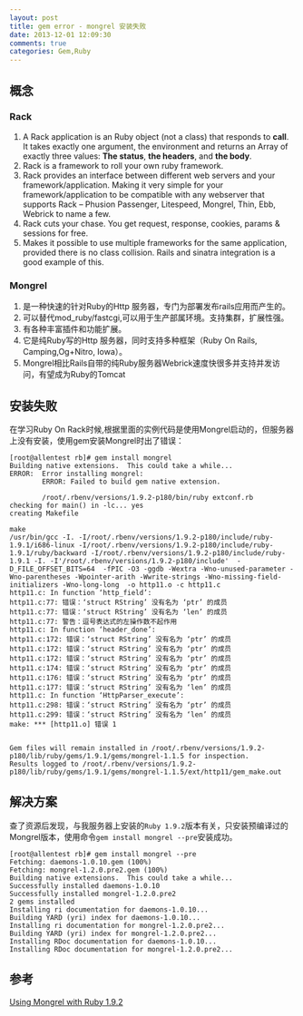 ```yaml
---
layout: post
title: gem error - mongrel 安装失败
date: 2013-12-01 12:09:30
comments: true
categories: Gem,Ruby
---
```


## 概念

### Rack

1. A Rack application is an Ruby object (not a class) that responds to **call**. It takes exactly one argument, the environment and returns an Array of exactly three values: **The status**, **the headers**, and **the body**. 
2. Rack is a framework to roll your own ruby framework.
3. Rack provides an interface between different web servers and your framework/application. Making it very simple for your framework/application to be compatible with any webserver that supports Rack – Phusion Passenger, Litespeed, Mongrel, Thin, Ebb, Webrick to name a few.
4. Rack cuts your chase. You get request, response, cookies, params & sessions for free.
5. Makes it possible to use multiple frameworks for the same application, provided there is no class collision. Rails and sinatra integration is a good example of this.

### Mongrel

1. 是一种快速的针对Ruby的Http 服务器，专门为部署发布rails应用而产生的。
2. 可以替代mod_ruby/fastcgi,可以用于生产部属环境。支持集群，扩展性强。
3. 有各种丰富插件和功能扩展。
4. 它是纯Ruby写的Http 服务器，同时支持多种框架（Ruby On Rails, Camping,Og+Nitro, Iowa）。
5. Mongrel相比Rails自带的纯Ruby服务器Webrick速度快很多并支持并发访问，有望成为Ruby的Tomcat

## 安装失败

在学习Ruby On Rack时候,根据里面的实例代码是使用Mongrel启动的，但服务器上没有安装，使用gem安装Mongrel时出了错误：

    [root@allentest rb]# gem install mongrel
    Building native extensions.  This could take a while...
    ERROR:  Error installing mongrel:
            ERROR: Failed to build gem native extension.
    
            /root/.rbenv/versions/1.9.2-p180/bin/ruby extconf.rb
    checking for main() in -lc... yes
    creating Makefile
    
    make
    /usr/bin/gcc -I. -I/root/.rbenv/versions/1.9.2-p180/include/ruby-1.9.1/i686-linux -I/root/.rbenv/versions/1.9.2-p180/include/ruby-1.9.1/ruby/backward -I/root/.rbenv/versions/1.9.2-p180/include/ruby-1.9.1 -I. -I'/root/.rbenv/versions/1.9.2-p180/include'  -D_FILE_OFFSET_BITS=64  -fPIC -O3 -ggdb -Wextra -Wno-unused-parameter -Wno-parentheses -Wpointer-arith -Wwrite-strings -Wno-missing-field-initializers -Wno-long-long  -o http11.o -c http11.c
    http11.c: In function ‘http_field’:
    http11.c:77: 错误：‘struct RString’ 没有名为 ‘ptr’ 的成员
    http11.c:77: 错误：‘struct RString’ 没有名为 ‘len’ 的成员
    http11.c:77: 警告：逗号表达式的左操作数不起作用
    http11.c: In function ‘header_done’:
    http11.c:172: 错误：‘struct RString’ 没有名为 ‘ptr’ 的成员
    http11.c:172: 错误：‘struct RString’ 没有名为 ‘ptr’ 的成员
    http11.c:172: 错误：‘struct RString’ 没有名为 ‘ptr’ 的成员
    http11.c:174: 错误：‘struct RString’ 没有名为 ‘ptr’ 的成员
    http11.c:176: 错误：‘struct RString’ 没有名为 ‘ptr’ 的成员
    http11.c:177: 错误：‘struct RString’ 没有名为 ‘len’ 的成员
    http11.c: In function ‘HttpParser_execute’:
    http11.c:298: 错误：‘struct RString’ 没有名为 ‘ptr’ 的成员
    http11.c:299: 错误：‘struct RString’ 没有名为 ‘len’ 的成员
    make: *** [http11.o] 错误 1
    
    
    Gem files will remain installed in /root/.rbenv/versions/1.9.2-p180/lib/ruby/gems/1.9.1/gems/mongrel-1.1.5 for inspection.
    Results logged to /root/.rbenv/versions/1.9.2-p180/lib/ruby/gems/1.9.1/gems/mongrel-1.1.5/ext/http11/gem_make.out


## 解决方案

查了资源后发现，与我服务器上安装的`Ruby 1.9.2`版本有关，只安装预编译过的Mongrel版本，使用命令`gem install mongrel --pre`安装成功。

    [root@allentest rb]# gem install mongrel --pre
    Fetching: daemons-1.0.10.gem (100%)
    Fetching: mongrel-1.2.0.pre2.gem (100%)
    Building native extensions.  This could take a while...
    Successfully installed daemons-1.0.10
    Successfully installed mongrel-1.2.0.pre2
    2 gems installed
    Installing ri documentation for daemons-1.0.10...
    Building YARD (yri) index for daemons-1.0.10...
    Installing ri documentation for mongrel-1.2.0.pre2...
    Building YARD (yri) index for mongrel-1.2.0.pre2...
    Installing RDoc documentation for daemons-1.0.10...
    Installing RDoc documentation for mongrel-1.2.0.pre2...


## 参考

[Using Mongrel with Ruby 1.9.2](http://kevin.h-pk-ns.com/2011/08/11/using-mongrel-on-ruby-1-9-2/)
